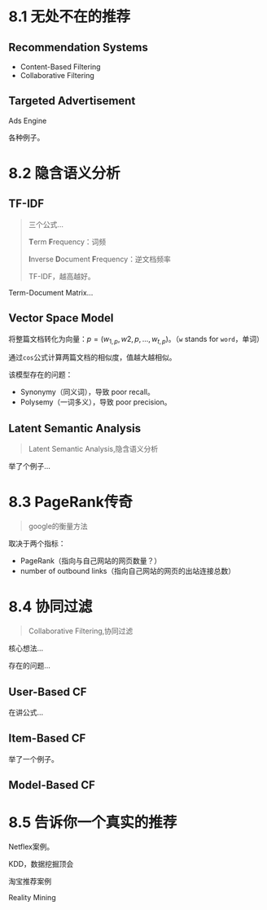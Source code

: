 # 8.1 无处不在的推荐

## Recommendation Systems

- Content-Based Filtering
- Collaborative Filtering

## Targeted Advertisement

Ads Engine



各种例子。

# 8.2 隐含语义分析

## TF-IDF

> 三个公式...
>
> **T**erm **F**requency：词频
>
> **I**nverse **D**ocument **F**requency：逆文档频率
>
> TF-IDF，越高越好。

Term-Document Matrix...



## Vector Space Model

将整篇文档转化为向量：$p=(w_{1,p},w{2,p},...,{w_{t,p}})$。（`w` stands for `word`，单词）

通过`cos`公式计算两篇文档的相似度，值越大越相似。

该模型存在的问题：

- Synonymy（同义词），导致 poor recall。
- Polysemy（一词多义），导致 poor precision。



## Latent Semantic Analysis

> Latent Semantic Analysis,隐含语义分析

举了个例子...

# 8.3 PageRank传奇

> google的衡量方法

取决于两个指标：

- PageRank（指向与自己网站的网页数量？）
- number of outbound links（指向自己网站的网页的出站连接总数）



# 8.4 协同过滤

> Collaborative Filtering,协同过滤

核心想法...

存在的问题...

## User-Based CF

在讲公式...



## Item-Based CF

举了一个例子。



## Model-Based CF



# 8.5 告诉你一个真实的推荐



Netflex案例。

KDD，数据挖掘顶会

淘宝推荐案例

Reality Mining